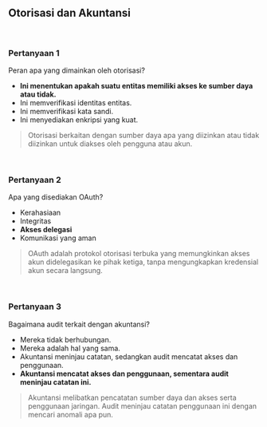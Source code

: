 ## Otorisasi dan Akuntansi

<br>

### Pertanyaan 1

Peran apa yang dimainkan oleh otorisasi?

* **Ini menentukan apakah suatu entitas memiliki akses ke sumber daya atau tidak.**
* Ini memverifikasi identitas entitas.
* Ini memverifikasi kata sandi.
* Ini menyediakan enkripsi yang kuat.

> Otorisasi berkaitan dengan sumber daya apa yang diizinkan atau tidak diizinkan untuk diakses oleh pengguna atau akun.
<br>

### Pertanyaan 2

Apa yang disediakan OAuth?

* Kerahasiaan
* Integritas
* **Akses delegasi**
* Komunikasi yang aman

> OAuth adalah protokol otorisasi terbuka yang memungkinkan akses akun didelegasikan ke pihak ketiga, tanpa mengungkapkan kredensial akun secara langsung.
<br>

### Pertanyaan 3

Bagaimana audit terkait dengan akuntansi?

* Mereka tidak berhubungan.
* Mereka adalah hal yang sama.
* Akuntansi meninjau catatan, sedangkan audit mencatat akses dan penggunaan.
* **Akuntansi mencatat akses dan penggunaan, sementara audit meninjau catatan ini.**

> Akuntansi melibatkan pencatatan sumber daya dan akses serta penggunaan jaringan. Audit meninjau catatan penggunaan ini dengan mencari anomali apa pun.

